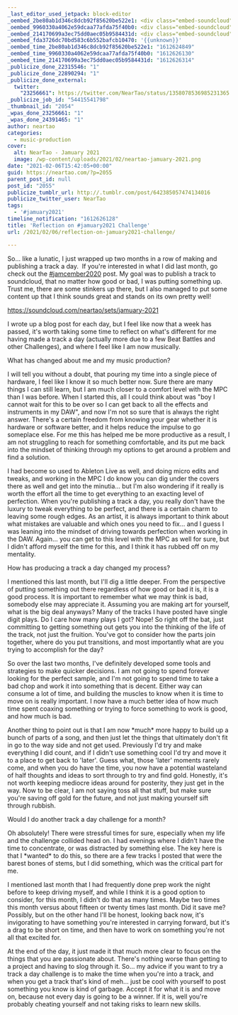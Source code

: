 ```yaml
---
_last_editor_used_jetpack: block-editor
_oembed_2be80ab1d346c8dcb92f85620be522e1: <div class="embed-soundcloud"><iframe title="#jamuary 2021 by NearTao" width="750" height="450" scrolling="no" frameborder="no" src="https://w.soundcloud.com/player/?visual=true&url=https%3A%2F%2Fapi.soundcloud.com%2Fplaylists%2F1187948578&show_artwork=true&maxwidth=750&maxheight=1000&dnt=1"></iframe></div>
_oembed_9960330a4062e59dcaa77afda75f40b0: <div class="embed-soundcloud"><iframe title="#jamuary 2021 by NearTao" width="584" height="450" scrolling="no" frameborder="no" src="https://w.soundcloud.com/player/?visual=true&url=https%3A%2F%2Fapi.soundcloud.com%2Fplaylists%2F1187948578&show_artwork=true&maxwidth=584&maxheight=876&dnt=1"></iframe></div>
_oembed_214170699a3ec75dd0aec05b9584431d: <div class="embed-soundcloud"><iframe title="#jamuary 2021 by NearTao" width="500" height="450" scrolling="no" frameborder="no" src="https://w.soundcloud.com/player/?visual=true&url=https%3A%2F%2Fapi.soundcloud.com%2Fplaylists%2F1187948578&show_artwork=true&maxwidth=500&maxheight=750&dnt=1"></iframe></div>
_oembed_fda3726dc70bd583c6b552bafcb10470: '{{unknown}}'
_oembed_time_2be80ab1d346c8dcb92f85620be522e1: "1612624849"
_oembed_time_9960330a4062e59dcaa77afda75f40b0: "1612626130"
_oembed_time_214170699a3ec75dd0aec05b9584431d: "1612626314"
_publicize_done_22315546: "1"
_publicize_done_22890294: "1"
_publicize_done_external:
  twitter:
    "23256661": https://twitter.com/NearTao/status/1358078536985231365
_publicize_job_id: "54415541798"
_thumbnail_id: "2054"
_wpas_done_23256661: "1"
_wpas_done_24391465: "1"
author: neartao
categories:
  - music-production
cover:
  alt: NearTao - Jamuary 2021
  image: /wp-content/uploads/2021/02/neartao-jamuary-2021.png
date: "2021-02-06T15:42:05+00:00"
guid: https://neartao.com/?p=2055
parent_post_id: null
post_id: "2055"
publicize_tumblr_url: http://.tumblr.com/post/642385057474134016
publicize_twitter_user: NearTao
tags:
  - '#jamuary2021'
timeline_notification: "1612626128"
title: 'Reflection on #jamuary2021 Challenge'
url: /2021/02/06/reflection-on-jamuary2021-challenge/

---
```

So… like a lunatic, I just wrapped up two months in a row of making and publishing a track a day.  If you're interested in what I did last month, go check out the [#jamcember2020](/2020/12/31/reflection-on-jamcember-2020-challenge/) post. My goal was to publish a track to soundcloud, that no matter how good or bad, I was putting something up.  Trust me, there are some stinkers up there, but I also managed to put some content up that I think sounds great and stands on its own pretty well!

https://soundcloud.com/neartao/sets/jamuary-2021

I wrote up a blog post for each day, but I feel like now that a week has passed, it's worth taking some time to reflect on what's different for me having made a track a day (actually more due to a few Beat Battles and other Challenges), and where I feel like I am now musically.

What has changed about me and my music production?

I will tell you without a doubt, that pouring my time into a single piece of hardware, I feel like I know it so much better now. Sure there are many things I can still learn, but I am much closer to a comfort level with the MPC than I was before. When I started this, all I could think about was "boy I cannot wait for this to be over so I can get back to all the effects and instruments in my DAW", and now I'm not so sure that is always the right answer. There's a certain freedom from knowing your gear whether it is hardware or software better, and it helps reduce the impulse to go someplace else. For me this has helped me be more productive as a result, I am not struggling to reach for something comfortable, and its put me back into the mindset of thinking through my options to get around a problem and find a solution.

I had become so used to Ableton Live as well, and doing micro edits and tweaks, and working in the MPC I do know you can dig under the covers there as well and get into the minutia... but I'm also wondering if it really is worth the effort all the time to get everything to an exacting level of perfection. When you're publishing a track a day, you really don't have the luxury to tweak everything to be perfect, and there is a certain charm to leaving some rough edges. As an artist, it is always important to think about what mistakes are valuable and which ones you need to fix... and I guess I was leaning into the mindset of driving towards perfection when working in the DAW. Again... you can get to this level with the MPC as well for sure, but I didn't afford myself the time for this, and I think it has rubbed off on my mentality.

How has producing a track a day changed my process?

I mentioned this last month, but I'll dig a little deeper. From the perspective of putting something out there regardless of how good or bad it is, it is a good process. It is important to remember what we may think is bad, somebody else may appreciate it. Assuming you are making art for yourself, what is the big deal anyways? Many of the tracks I have posted have single digit plays. Do I care how many plays I got? Nope! So right off the bat, just committing to getting something out gets you into the thinking of the life of the track, not just the fruition. You've got to consider how the parts join together, where do you put transitions, and most importantly what are you trying to accomplish for the day?

So over the last two months, I've definitely developed some tools and strategies to make quicker decisions. I am not going to spend forever looking for the perfect sample, and I'm not going to spend time to take a bad chop and work it into something that is decent. Either way can consume a lot of time, and building the muscles to know when it is time to move on is really important. I now have a much better idea of how much time spent coaxing something or trying to force something to work is good, and how much is bad.

Another thing to point out is that I am now \*much\* more happy to build up a bunch of parts of a song, and then just let the things that ultimately don't fit in go to the way side and not get used. Previously I'd try and make everything I did count, and if I didn't use something cool I'd try and move it to a place to get back to 'later'. Guess what, those 'later' moments rarely come, and when you do have the time, you now have a potential wasteland of half thoughts and ideas to sort through to try and find gold. Honestly, it's not worth keeping mediocre ideas around for posterity, they just get in the way. Now to be clear, I am not saying toss all that stuff, but make sure you're saving off gold for the future, and not just making yourself sift through rubbish.

Would I do another track a day challenge for a month?

Oh absolutely! There were stressful times for sure, especially when my life and the challenge collided head on. I had evenings where I didn't have the time to concentrate, or was distracted by something else. The key here is that I \*wanted\* to do this, so there are a few tracks I posted that were the barest bones of stems, but I did something, which was the critical part for me.

I mentioned last month that I had frequently done prep work the night before to keep driving myself, and while I think it is a good option to consider, for this month, I didn't do that as many times. Maybe two times this month versus about fifteen or twenty times last month. Did it save me? Possibly, but on the other hand I'll be honest, looking back now, it's invigorating to have something you're interested in carrying forward, but it's a drag to be short on time, and then have to work on something you're not all that excited for.

At the end of the day, it just made it that much more clear to focus on the things that you are passionate about. There's nothing worse than getting to a project and having to slog through it. So... my advice if you want to try a track a day challenge is to make the time when you're into a track, and when you get a track that's kind of meh... just be cool with yourself to post something you know is kind of garbage. Accept it for what it is and move on, because not every day is going to be a winner. If it is, well you're probably cheating yourself and not taking risks to learn new skills.
